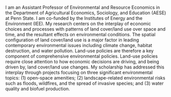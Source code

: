 I am an Assistant Professor of Environmental and Resource Economics in the Department of Agricultural Economics, Sociology, and Education (AESE) at Penn State. I am co-funded by the Institutes of Energy and the Environment (IEE). My research centers on the interplay of economic choices and processes with patterns of land cover/land use over space and time, and the resultant effects on environmental conditions. The spatial configuration of land cover/land use is a major factor in leading contemporary environmental issues including climate change, habitat destruction, and water pollution. Land-use policies are therefore a key component of comprehensive environmental policies. Land-use policies require close attention to how economic decisions are driving, and being driven by, land cover/land use changes. My scholarship has addressed this interplay through projects focusing on three significant environmental topics: (1) open-space amenities; (2) landscape-related environmental risks such as floods, wildfires, and the spread of invasive species; and (3) water quality and biofuel production. 
